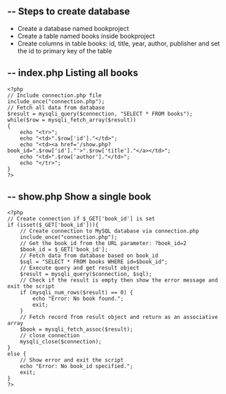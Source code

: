 -- 
Steps to create database
--
- Create a database named bookproject
- Create a table named books inside bookproject
- Create columns in table books: id, title, year, author, publisher and set the id to primary key of the table

--
index.php Listing all books
--
```
<?php
// Include connection.php file
include_once("connection.php");
// Fetch all data from database
$result = mysqli_query($connection, "SELECT * FROM books");
while($row = mysqli_fetch_array($result))
{
    echo "<tr>";
    echo "<td>".$row['id']."</td>";
    echo "<td><a href='/show.php?book_id=".$row['id']."'>".$row['title']."</a></td>";
    echo "<td>".$row['author']."</td>";
    echo "</tr>";
}
?>
```

--
show.php Show a single book
--
```
<?php
// Create connection if $_GET['book_id'] is set
if (isset($_GET['book_id'])){
    // Create connection to MySQL database via connection.php
    include_once("connection.php");
    // Get the book_id from the URL parameter: ?book_id=2
    $book_id = $_GET['book_id'];
    // Fetch data from database based on book_id
    $sql = "SELECT * FROM books WHERE id=$book_id";
    // Execute query and get result object
    $result = mysqli_query($connection, $sql);
    // Check if the result is empty then show the error message and exit the script
    if (mysqli_num_rows($result) == 0) {
        echo "Error: No book found.";
        exit;
    }
    // Fetch record from result object and return as an associative array
    $book = mysqli_fetch_assoc($result);
    // close connection
    mysqli_close($connection);
}
else {
    // Show error and exit the script
    echo "Error: No book_id specified.";
    exit;
}
?>
```